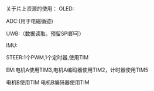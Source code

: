 关于片上资源的使用：
OLED:

ADC:(用于电磁循迹)

UWB:（数据读取。预留SPI即可）

IMU:

STEER:1个PWM,1个定时器,使用TIM

EM:电机A使用TIM3,电机A编码器使用TIM2，计时器使用TIM5

电机B使用TIM 电机B编码器使用TIM
